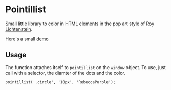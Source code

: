 # Pointillist

Small little library to color in HTML elements in the pop art style of [Roy Lichtenstein](https://en.wikipedia.org/wiki/Roy_Lichtenstein).

Here's a small [demo](https://jeremiak.github.io/pointillist)

## Usage
The function attaches itself to `pointillist` on the `window` object. To use, just call with a selector, the diamter of the dots and the color.

`pointillist('.circle', '10px', 'RebeccaPurple');`

